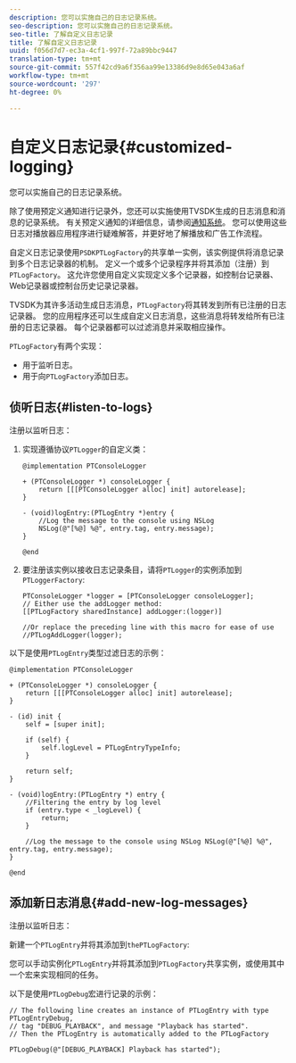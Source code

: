 ```yaml
---
description: 您可以实施自己的日志记录系统。
seo-description: 您可以实施自己的日志记录系统。
seo-title: 了解自定义日志记录
title: 了解自定义日志记录
uuid: f056d7d7-ec3a-4cf1-997f-72a89bbc9447
translation-type: tm+mt
source-git-commit: 557f42cd9a6f356aa99e13386d9e8d65e043a6af
workflow-type: tm+mt
source-wordcount: '297'
ht-degree: 0%

---
```



# 自定义日志记录{#customized-logging}

您可以实施自己的日志记录系统。

除了使用预定义通知进行记录外，您还可以实施使用TVSDK生成的日志消息和消息的记录系统。 有关预定义通知的详细信息，请参阅[通知系统](https://help.adobe.com/en_US/primetime/psdk/ios/index.html#PSDKs-concept-The_Notification_System)。 您可以使用这些日志对播放器应用程序进行疑难解答，并更好地了解播放和广告工作流程。

自定义日志记录使用`PSDKPTLogFactory`的共享单一实例，该实例提供将消息记录到多个日志记录器的机制。 定义一个或多个记录程序并将其添加（注册）到`PTLogFactory`。 这允许您使用自定义实现定义多个记录器，如控制台记录器、Web记录器或控制台历史记录记录器。

TVSDK为其许多活动生成日志消息，`PTLogFactory`将其转发到所有已注册的日志记录器。 您的应用程序还可以生成自定义日志消息，这些消息将转发给所有已注册的日志记录器。 每个记录器都可以过滤消息并采取相应操作。

`PTLogFactory`有两个实现：

* 用于监听日志。
* 用于向`PTLogFactory`添加日志。

## 侦听日志{#listen-to-logs}

注册以监听日志：
1. 实现遵循协议`PTLogger`的自定义类：

   ```
   @implementation PTConsoleLogger 
   
   + (PTConsoleLogger *) consoleLogger { 
       return [[[PTConsoleLogger alloc] init] autorelease]; 
   } 
   
   - (void)logEntry:(PTLogEntry *)entry { 
       //Log the message to the console using NSLog  
       NSLog(@"[%@] %@", entry.tag, entry.message); 
   } 
   
   @end
   ```

1. 要注册该实例以接收日志记录条目，请将`PTLogger`的实例添加到`PTLoggerFactory`:

   ```
   PTConsoleLogger *logger = [PTConsoleLogger consoleLogger]; 
   // Either use the addLogger method: 
   [[PTLogFactory sharedInstance] addLogger:(logger)] 
   
   //Or replace the preceding line with this macro for ease of use 
   //PTLogAddLogger(logger); 
   ```

<!--<a id="example_3738B5A8B4C048D28695E62297CF39E3"></a>-->

以下是使用`PTLogEntry`类型过滤日志的示例：

```
@implementation PTConsoleLogger 
 
+ (PTConsoleLogger *) consoleLogger { 
    return [[[PTConsoleLogger alloc] init] autorelease]; 
} 
 
- (id) init { 
    self = [super init]; 
 
    if (self) { 
        self.logLevel = PTLogEntryTypeInfo; 
    } 
 
    return self; 
} 
 
- (void)logEntry:(PTLogEntry *) entry { 
    //Filtering the entry by log level  
    if (entry.type < _logLevel) { 
        return; 
    } 
 
    //Log the message to the console using NSLog NSLog(@"[%@] %@", entry.tag, entry.message); 
} 
 
@end
```

## 添加新日志消息{#add-new-log-messages}

注册以监听日志：

新建一个`PTLogEntry`并将其添加到`thePTLogFactory`:

您可以手动实例化`PTLogEntry`并将其添加到`PTLogFactory`共享实例，或使用其中一个宏来实现相同的任务。

以下是使用`PTLogDebug`宏进行记录的示例：

<!--<a id="example_F014436E1686468F941F4EBD1A21B18E"></a>-->

```
// The following line creates an instance of PTLogEntry with type PTLogEntryDebug, 
// tag "DEBUG_PLAYBACK", and message "Playback has started". 
// Then the PTLogEntry is automatically added to the PTLogFactory  
 
PTLogDebug(@"[DEBUG_PLAYBACK] Playback has started");
```
